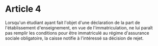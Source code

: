# Article 4

Lorsqu'un étudiant ayant fait l'objet d'une déclaration de la part de l'établissement d'enseignement, en vue de l'immatriculation, ne lui paraît pas remplir les conditions pour être immatriculé au régime d'assurance sociale obligatoire, la caisse notifie à l'intéressé sa décision de rejet.
